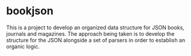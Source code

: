 bookjson
========

This is a project to develop an organized data structure for JSON books, journals and magazines. The approach being taken is to develop the structure for the JSON alongside a set of parsers in order to establish an organic logic.
